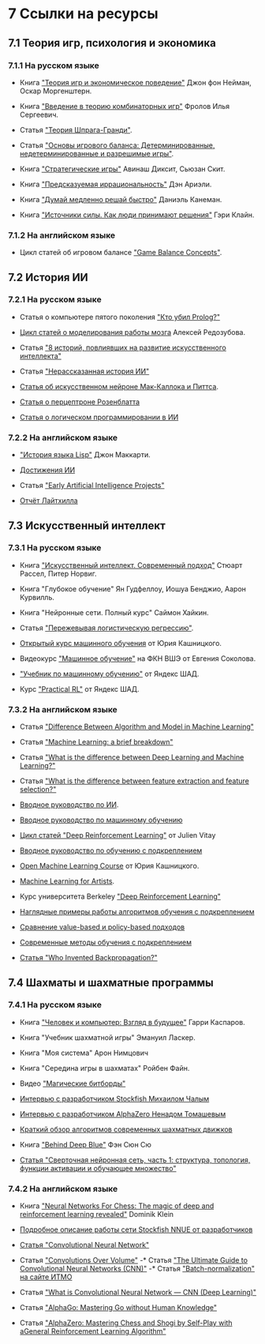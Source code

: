 # 7 Ссылки на ресурсы

## 7.1 Теория игр, психология и экономика

### 7.1.1 На русском языке

* Книга ["Теория игр и экономическое поведение"](https://drive.google.com/file/d/1iN27YOs2lWsVnIrHdvDu87LNSSwNeMOd/view) Джон фон Нейман, Оскар Моргенштерн.

* Книга ["Введение в теорию комбинаторных игр"](https://de1lib.org/book/11724351/cfc9d6?id=11724351&secret=cfc9d6) Фролов Илья Сергеевич.

* Статья ["Теория Шпрага-Гранди"](https://e-maxx.ru/algo/sprague_grundy).

* Статья ["Основы игрового баланса: Детерминированные, недетерминированные и разрешимые игры"](https://vc.ru/education/9633-game-balance).

* Книга ["Стратегические игры"](https://www.ozon.ru/product/strategicheskie-igry-dostupnyy-uchebnik-po-teorii-igr-141590867/?sh=hHASgpX) Авинаш Диксит, Сьюзан Скит.

* Книга ["Предсказуемая иррациональность"](https://www.litres.ru/den-arieli/predskazuemaya-irracionalnost) Дэн Ариэли.

* Книга ["Думай медленно решай быстро"](https://www.litres.ru/daniel-kaneman/dumay-medlenno-reshay-bystro) Даниэль Канеман.

* Книга ["Источники силы. Как люди принимают решения"](https://www.litres.ru/geri-klayn/istochniki-sily-64696611/) Гэри Клайн.

### 7.1.2 На английском языке

* Цикл статей об игровом балансе ["Game Balance Concepts"](https://gamebalanceconcepts.wordpress.com/2010/07/07/level-1-intro-to-game-balance/).

## 7.2 История ИИ

### 7.2.1 На русском языке

* Статья о компьютере пятого поколения ["Кто убил Prolog?"](https://habr.com/ru/post/106224/)

* [Цикл статей о моделирования работы мозга](https://habr.com/ru/post/214109/) Алексей Редозубова.

* Статья ["8 историй, повлиявших на развитие искусственного интеллекта"](https://habr.com/ru/post/454064/)

* Статья ["Нерассказанная история ИИ"](https://habr.com/ru/post/454064/)

* [Статья об искусственном нейроне Мак-Каллока и Питтса](https://habr.com/ru/company/sberdevices/blog/525508/).

* [Статья о перцептроне Розенблатта](https://habr.com/ru/company/sberdevices/blog/529932/)

* [Статья о логическом программировании в ИИ](https://brickofknowledge.com/articles/logic-and-artificial-intelligence#header0)

### 7.2.2 На английском языке

* ["История языка Lisp"](http://www-formal.stanford.edu/jmc/history/lisp/lisp.html) Джон Маккарти.

* [Достижения ИИ](https://en.wikipedia.org/wiki/Progress_in_artificial_intelligence)

* Статья ["Early Artificial Intelligence Projects"](https://projects.csail.mit.edu/films/aifilms/AIFilms.html)

* [Отчёт Лайтхилла](http://www.chilton-computing.org.uk/inf/literature/reports/lighthill_report/contents.htm)

## 7.3 Искусственный интеллект

### 7.3.1 На русском языке

* Книга ["Искусственный интеллект. Современный подход"](http://www.rriai.org.ru) Стюарт Рассел, Питер Норвиг.

* Книга "Глубокое обучение" Ян Гудфеллоу, Иошуа Бенджио, Аарон Курвилль.

* Книга "Нейронные сети. Полный курс" Саймон Хайкин.

* Статья ["Пережевывая логистическую регрессию"](https://habr.com/ru/post/485872/).

* [Открытый курс машинного обучения](https://habr.com/ru/company/ods/blog/322626/) от Юрия Кашницкого.

* Видеокурс ["Машинное обучение"](https://github.com/esokolov/ml-course-hse) на ФКН ВШЭ от Евгения Соколова.

* ["Учебник по машинному обучению"](https://ml-handbook.ru) от Яндекс ШАД.

* Курс ["Practical RL"](https://github.com/yandexdataschool/Practical_RL) от Яндекс ШАД.

### 7.3.2 На английском языке

* Статья ["Difference Between Algorithm and Model in Machine Learning"](https://machinelearningmastery.com/difference-between-algorithm-and-model-in-machine-learning/)

* Статья ["Machine Learning: a brief breakdown"](https://quantdare.com/machine-learning-a-brief-breakdown/)

* Статья ["What is the difference between Deep Learning and Machine Learning?"](https://quantdare.com/what-is-the-difference-between-deep-learning-and-machine-learning/)

* Статья ["What is the difference between feature extraction and feature selection?"](https://quantdare.com/what-is-the-difference-between-feature-extraction-and-feature-selection/)

* [Вводное руководство по ИИ](https://www.javatpoint.com/artificial-intelligence-tutorial).

* [Вводное руководство по машинному обучению](https://www.javatpoint.com/machine-learning)

* [Цикл статей "Deep Reinforcement Learning"](https://julien-vitay.net/deeprl/Introduction.html#sec:introduction) от Julien Vitay

* [Вводное руководство по обучению с подкреплением](https://www.javatpoint.com/reinforcement-learning)

* [Open Machine Learning Course](https://mlcourse.ai/book/index.html) от Юрия Кашницкого.

* [Machine Learning for Artists](https://ml4a.github.io/ml4a/).

* Курс университета Berkeley ["Deep Reinforcement Learning"](http://rail.eecs.berkeley.edu/deeprlcourse/)

* [Наглядные примеры работы алгоритмов обучения с подкреплением](https://rl-lab.com)

* [Сравнение value-based и policy-based подходов](https://stats.stackexchange.com/questions/407230/what-is-the-difference-between-policy-based-on-policy-value-based-off-policy)

* [Современные методы обучения с подкреплением](https://spinningup.openai.com/en/latest/spinningup/rl_intro2.html)

* [Статья "Who Invented Backpropagation?"](https://people.idsia.ch/~juergen/who-invented-backpropagation.html)

## 7.4 Шахматы и шахматные программы

### 7.4.1 На русском языке

* Книга ["Человек и компьютер: Взгляд в будущее"](https://alpinabook.ru/catalog/book-chelovek-i-kompyuter) Гарри Каспаров.

* Книга "Учебник шахматной игры" Эмануил Ласкер.

* Книга "Моя система" Арон Нимцович

* Книга "Середина игры в шахматах" Ройбен Файн.

* Видео ["Магические битборды"](https://www.youtube.com/watch?v=K0rp1vXV3Ek)

* [Интервью с разработчиком Stockfish Михаилом Чалым](https://www.youtube.com/watch?v=2vBxlnrqenI)

* [Интервью с разработчиком AlphaZero Ненадом Томашевым](https://www.youtube.com/watch?v=hrQOKD1t2ZA)

* [Краткий обзор алгоритмов современных шахматных движков](https://habr.com/ru/post/390821/)

* Книга ["Behind Deep Blue"](https://readli.net/dip-blyu-lp) Фэн Сюн Сю

* [Статья "Сверточная нейронная сеть, часть 1: структура, топология, функции активации и обучающее множество"](https://habr.com/ru/articles/348000/)

### 7.4.2 На английском языке

* Книга ["Neural Networks For Chess: The magic of deep and reinforcement learning revealed"](https://github.com/asdfjkl/neural_network_chess) Dominik Klein

* [Подробное описание работы сети Stockfish NNUE от разработчиков](https://github.com/official-stockfish/nnue-pytorch/blob/master/docs/nnue.md)

* [Статья "Convolutional Neural Network"](https://towardsdatascience.com/convolutional-neural-network-ii-a11303f807dc)

* Статья ["Convolutions Over Volume"](https://medium.com/swlh/convolutional-neural-networks-part-3-convolutions-over-volume-and-the-convnet-layer91fb7c08e28b)
 -* Статья ["The Ultimate Guide to Convolutional Neural Networks (CNN)"](https://www.superdatascience.com/blogs/the-ultimate-guide-to-convolutional-neural-networkscnn)
 -* Статья ["Batch-normalization" на сайте ИТМО](https://neerc.ifmo.ru/wiki/index.php?title=Batch-normalization)

* Статья ["What is Convolutional Neural Network — CNN (Deep Learning)"](https://nafizshahriar.medium.com/what-is-convolutional-neural-network-cnn-deep-learning-b3921bdd82d5)

* Статья ["AlphaGo: Mastering Go without Human Knowledge"](https://discovery.ucl.ac.uk/10045895/1/agz_unformatted_nature.pdf)

* Статья ["AlphaZero: Mastering Chess and Shogi by Self-Play with aGeneral Reinforcement Learning Algorithm"](https://arxiv.org/pdf/1712.01815.pdf)
